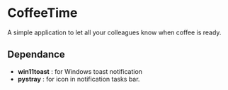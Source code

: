 # CoffeeTime
 A simple application to let all your colleagues know when coffee is ready.
## Dependance
- **win11toast** : for Windows toast notification
- **pystray** : for icon in notification tasks bar.